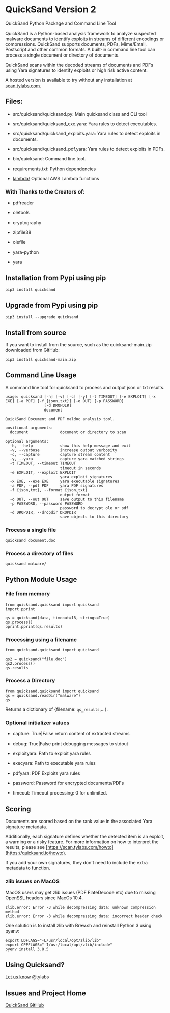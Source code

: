# QuickSand Version 2

QuickSand Python Package and Command Line Tool

QuickSand is a Python-based analysis framework to analyze suspected malware documents to identify exploits in streams of different encodings or compressions. QuickSand supports documents, PDFs, Mime/Email, Postscript and other common formats. A built-in command line tool can process a single document or directory of documents.

QuickSand scans within the decoded streams of documents and PDFs using Yara signatures to identify exploits or high risk active content.

A hosted version is available to try without any installation at [scan.tylabs.com](https://scan.tylabs.com/).


## Files:

- src/quicksand/quicksand.py: Main quicksand class and CLI tool

- src/quicksand/quicksand_exe.yara: Yara rules to detect executables.

- src/quicksand/quicksand_exploits.yara: Yara rules to detect exploits in documents.

- src/quicksand/quicksand_pdf.yara: Yara rules to detect exploits in PDFs.

- bin/quicksand: Command line tool.

- requirements.txt: Python dependencies 

- [lambda/](lambda/README.md) Optional AWS Lambda functions


### With Thanks to the Creators of:

- pdfreader

- oletools

- cryptography

- zipfile38

- olefile

- yara-python

- yara


## Installation from Pypi using pip

```
pip3 install quicksand
```


## Upgrade from Pypi using pip

```
pip3 install --upgrade quicksand
```

## Install from source

If you want to install from the source, such as the quicksand-main.zip downloaded from GitHub:

```
pip3 install quicksand-main.zip
```


## Command Line Usage

A command line tool for quicksand to process and output json or txt results.

```
usage: quicksand [-h] [-v] [-c] [-y] [-t TIMEOUT] [-e EXPLOIT] [-x EXE] [-a PDF] [-f {json,txt}] [-o OUT] [-p PASSWORD]
                 [-d DROPDIR]
                 document

QuickSand Document and PDF maldoc analysis tool.

positional arguments:
  document              document or directory to scan

optional arguments:
  -h, --help            show this help message and exit
  -v, --verbose         increase output verbosity
  -c, --capture         capture stream content
  -y, --yara            capture yara matched strings
  -t TIMEOUT, --timeout TIMEOUT
                        timeout in seconds
  -e EXPLOIT, --exploit EXPLOIT
                        yara exploit signatures
  -x EXE, --exe EXE     yara executable signatures
  -a PDF, --pdf PDF     yara PDF signatures
  -f {json,txt}, --format {json,txt}
                        output format
  -o OUT, --out OUT     save output to this filename
  -p PASSWORD, --password PASSWORD
                        password to decrypt ole or pdf
  -d DROPDIR, --dropdir DROPDIR
                        save objects to this directory

```

### Process a single file

```
quicksand document.doc
```

### Process a directory of files

```
quicksand malware/
```

## Python Module Usage


### File from memory

```
from quicksand.quicksand import quicksand
import pprint

qs = quicksand(data, timeout=18, strings=True)
qs.process()
pprint.pprint(qs.results)
```

### Processing using a filename

```
from quicksand.quicksand import quicksand

qs2 = quicksand("file.doc")
qs2.process()
qs.results
```

### Process a Directory

```
from quicksand.quicksand import quicksand
qs = quicksand.readDir("malware")
qs
```

Returns a dictionary of {filename: `qs_results`,...}.


### Optional initializer values

- capture: True|False return content of extracted streams

- debug: True|False print debugging messages to stdout

- exploityara: Path to exploit yara rules

- execyara: Path to executable yara rules

- pdfyara: PDF Exploits yara rules

- password: Password for encrypted documents/PDFs

- timeout: Timeout processing: 0 for unlimited.


## Scoring

Documents are scored based on the rank value in the associated Yara signature metadata. 

Additionally, each signature defines whether the detected item is an exploit, a warning or a risky feature. For more information on how to interpret the results, please see [https://scan.tylabs.com/howto](https://quicksand.io/howto).

If you add your own signatures, they don't need to include the extra metadata to function.

### zlib issues on MacOS

MacOS users may get zlib issues (PDF FlateDecode etc) due to missing OpenSSL headers since MacOs 10.4.

```
zlib.error: Error -3 while decompressing data: unknown compression method
zlib.error: Error -3 while decompressing data: incorrect header check
```

One solution is to install zlib with Brew.sh and reinstall Python 3 using pyenv:

```
export LDFLAGS="-L/usr/local/opt/zlib/lib"
export CPPFLAGS="-I/usr/local/opt/zlib/include"
pyenv install 3.8.5
```

## Using Quicksand?

[Let us know](https://tylabs.com) @tylabs


## Issues and Project Home

[QuickSand GitHub](https://github.com/tylabs/quicksand/)
